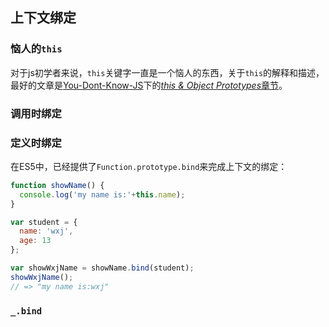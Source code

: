 ## 上下文绑定

### 恼人的`this`
对于js初学者来说，`this`关键字一直是一个恼人的东西，关于`this`的解释和描述，最好的文章是[You-Dont-Know-JS](https://github.com/getify/You-Dont-Know-JS)下的[*this & Object Prototypes*章节](https://github.com/getify/You-Dont-Know-JS/blob/master/this%20&%20object%20prototypes/README.md#you-dont-know-js-this--object-prototypes)。



### 调用时绑定

### 定义时绑定
在ES5中，已经提供了`Function.prototype.bind`来完成上下文的绑定：
```js
function showName() {
  console.log('my name is:'+this.name);
}

var student = {
  name: 'wxj',
  age: 13
};

var showWxjName = showName.bind(student);
showWxjName();
// => "my name is:wxj"
```

### `_.bind`